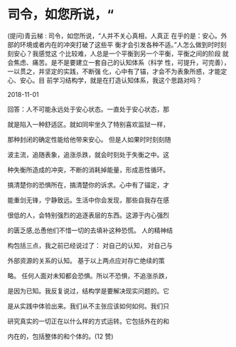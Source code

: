 # 司令，如您所说，“

(提问)青云梯 : 司令，如您所说，“人并不关心真相，人真正 在乎的是：安心。外部的环境或者内在的冲突打破了这些平 衡才会引发各种不适。”人怎么做到时时刻刻安心？我感觉这 个比较难，人总是一个平衡到另一个平衡，平衡之间的阶段 就会焦虑、痛苦。是不是要建立一套自己的认知体系（科学 性，可提升，可完善），一以贯之，并坚定的实践，不断强 化，心中有了锚，才会不为表象所惑，才能定心、安心。目 前学习结构学，就是在打造认知体系，我这个思路对吗？

2018-11-01

回答：人不可能永远处于安心状态。一直处于安心状态，那

就是陷入一种舒适区。就如同牢坐久了特别喜欢监狱一样，

那种封闭的确定性能给他带来安心。 但是人如果时时刻刻随

波主流，追随表象，追涨杀跌，就会时刻处于失衡之中。这

种失衡所造成的冲突，不断的消耗掉能量，形成恶性循环。

搞清楚你的恐惧所在，搞清楚你的诉求。心中有了锚定，才

能重剑无锋，宁静致远。生活中你会发现，那些自我存在感

很低的人，会特别强烈的追逐表层的东西。这源于内心强烈

的匮乏感,怂恿他们不惜一切的去填补这种恐慌。 人的精神结

构包括三点，我之前已经说过了： 对自己的认知， 对自己与

外部资源的关系的认知。 基于以上两点应对存亡绝续的策

略。 任何人面对未知都会恐惧。所以不恐惧，不追涨杀跌，

是因为已知。我反复说过，结构学是要解决现实问题的。它

是从实践中体验出来。我们从不主张应该如何如何。我们只

研究真实的一切正在以什么样的方式运转。它包括外在的和

内在的，包括整体的和个体的。(12 赞)